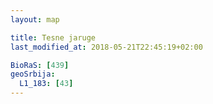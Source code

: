 ```yaml
---
layout: map

title: Tesne jaruge
last_modified_at: 2018-05-21T22:45:19+02:00

BioRaS: [439]
geoSrbija:
  L1_183: [43]
---
```

